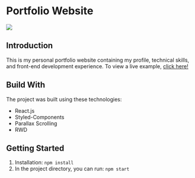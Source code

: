 # Portfolio Website

![](https://i.imgur.com/XNgNnU1.png)

## Introduction

This is my personal portfolio website containing my profile, technical skills, and front-end development experience.
To view a live example, [click here!](https://michellechens.github.io/portfolio/)

## Build With

The project was built using these technologies:

* React.js
* Styled-Components
* Parallax Scrolling
* RWD

## Getting Started

1. Installation: `npm install`
2. In the project directory, you can run: `npm start`
